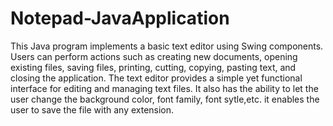 # Notepad-JavaApplication
This Java program implements a basic text editor using Swing components. Users can perform actions such as creating new documents, opening existing files, saving files, printing, cutting, copying, pasting text, and closing the application. The text editor provides a simple yet functional interface for editing and managing text files.
It also has the ability to let the user change the background color, font family, font sytle,etc.
it enables the user to save the file with any extension.
